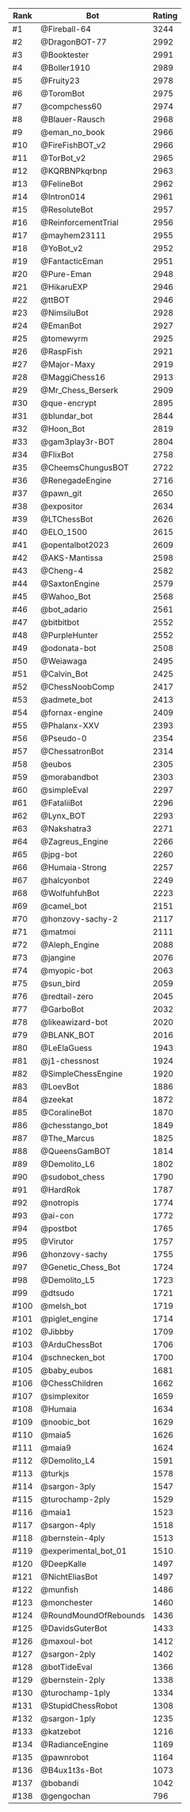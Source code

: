 Rank|Bot|Rating
---|---|---
#1|@Fireball-64|3244
#2|@DragonBOT-77|2992
#3|@Booktester|2991
#4|@Boller1910|2989
#5|@Fruity23|2978
#6|@ToromBot|2975
#7|@compchess60|2974
#8|@Blauer-Rausch|2968
#9|@eman_no_book|2966
#10|@FireFishBOT_v2|2966
#11|@TorBot_v2|2965
#12|@KQRBNPkqrbnp|2963
#13|@FelineBot|2962
#14|@Intron014|2961
#15|@ResoluteBot|2957
#16|@ReinforcementTrial|2956
#17|@mayhem23111|2955
#18|@YoBot_v2|2952
#19|@FantacticEman|2951
#20|@Pure-Eman|2948
#21|@HikaruEXP|2946
#22|@ttBOT|2946
#23|@NimsiluBot|2928
#24|@EmanBot|2927
#25|@tomewyrm|2925
#26|@RaspFish|2921
#27|@Major-Maxy|2919
#28|@MaggiChess16|2913
#29|@Mr_Chess_Berserk|2909
#30|@que-encrypt|2895
#31|@blundar_bot|2844
#32|@Hoon_Bot|2819
#33|@gam3play3r-BOT|2804
#34|@FlixBot|2758
#35|@CheemsChungusBOT|2722
#36|@RenegadeEngine|2716
#37|@pawn_git|2650
#38|@expositor|2634
#39|@LTChessBot|2626
#40|@ELO_1500|2615
#41|@opentalbot2023|2609
#42|@AKS-Mantissa|2598
#43|@Cheng-4|2582
#44|@SaxtonEngine|2579
#45|@Wahoo_Bot|2568
#46|@bot_adario|2561
#47|@bitbitbot|2552
#48|@PurpleHunter|2552
#49|@odonata-bot|2508
#50|@Weiawaga|2495
#51|@Calvin_Bot|2425
#52|@ChessNoobComp|2417
#53|@admete_bot|2413
#54|@fornax-engine|2409
#55|@Phalanx-XXV|2393
#56|@Pseudo-0|2354
#57|@ChessatronBot|2314
#58|@eubos|2305
#59|@morabandbot|2303
#60|@simpleEval|2297
#61|@FataliiBot|2296
#62|@Lynx_BOT|2293
#63|@Nakshatra3|2271
#64|@Zagreus_Engine|2266
#65|@jpg-bot|2260
#66|@Humaia-Strong|2257
#67|@halcyonbot|2249
#68|@WolfuhfuhBot|2223
#69|@camel_bot|2151
#70|@honzovy-sachy-2|2117
#71|@matmoi|2111
#72|@Aleph_Engine|2088
#73|@jangine|2076
#74|@myopic-bot|2063
#75|@sun_bird|2059
#76|@redtail-zero|2045
#77|@GarboBot|2032
#78|@likeawizard-bot|2020
#79|@BLANK_BOT|2016
#80|@LeElaGuess|1943
#81|@j1-chessnost|1924
#82|@SimpleChessEngine|1920
#83|@LoevBot|1886
#84|@zeekat|1872
#85|@CoralineBot|1870
#86|@chesstango_bot|1849
#87|@The_Marcus|1825
#88|@QueensGamBOT|1814
#89|@Demolito_L6|1802
#90|@sudobot_chess|1790
#91|@HardRok|1787
#92|@notropis|1774
#93|@ai-con|1772
#94|@postbot|1765
#95|@Virutor|1757
#96|@honzovy-sachy|1755
#97|@Genetic_Chess_Bot|1724
#98|@Demolito_L5|1723
#99|@dtsudo|1721
#100|@melsh_bot|1719
#101|@piglet_engine|1714
#102|@Jibbby|1709
#103|@ArduChessBot|1706
#104|@schnecken_bot|1700
#105|@baby_eubos|1681
#106|@ChessChildren|1662
#107|@simplexitor|1659
#108|@Humaia|1634
#109|@noobic_bot|1629
#110|@maia5|1626
#111|@maia9|1624
#112|@Demolito_L4|1591
#113|@turkjs|1578
#114|@sargon-3ply|1547
#115|@turochamp-2ply|1529
#116|@maia1|1523
#117|@sargon-4ply|1518
#118|@bernstein-4ply|1513
#119|@experimental_bot_01|1510
#120|@DeepKalle|1497
#121|@NichtEliasBot|1497
#122|@munfish|1486
#123|@monchester|1460
#124|@RoundMoundOfRebounds|1436
#125|@DavidsGuterBot|1433
#126|@maxoul-bot|1412
#127|@sargon-2ply|1402
#128|@botTideEval|1366
#129|@bernstein-2ply|1338
#130|@turochamp-1ply|1334
#131|@StupidChessRobot|1308
#132|@sargon-1ply|1235
#133|@katzebot|1216
#134|@RadianceEngine|1169
#135|@pawnrobot|1164
#136|@B4ux1t3s-Bot|1073
#137|@bobandi|1042
#138|@gengochan|796
